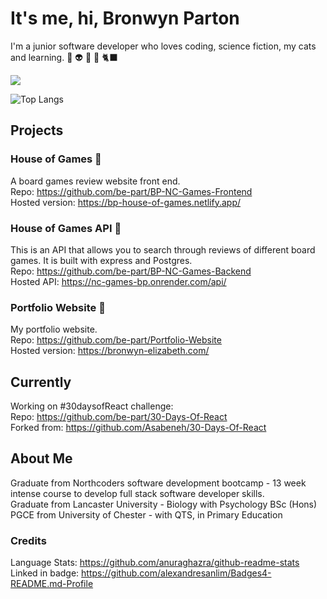 
# It's me, hi, Bronwyn Parton

I'm a junior software developer who loves coding, science fiction, my cats and learning. 🧬 👽 📖 🌱 🐈‍⬛ 

<a href="https://www.linkedin.com/in/bronwyn-parton/"> <img src="https://img.shields.io/badge/LinkedIn-0077B5?style=for-the-badge&logo=linkedin&logoColor=white" /> </a>

![Top Langs](https://github-readme-stats.vercel.app/api/top-langs/?username=be-part?theme=blue-green)


## Projects

### House of Games 🎲
A board games review website front end.  
Repo: https://github.com/be-part/BP-NC-Games-Frontend  
Hosted version: https://bp-house-of-games.netlify.app/  

### House of Games API 🧐
This is an API that allows you to search through reviews of different board games. It is built with express and Postgres.  
Repo: https://github.com/be-part/BP-NC-Games-Backend  
Hosted API: https://nc-games-bp.onrender.com/api/  

### Portfolio Website 🍃
My portfolio website.  
Repo: https://github.com/be-part/Portfolio-Website  
Hosted version: https://bronwyn-elizabeth.com/  


## Currently 
Working on #30daysofReact challenge:  
Repo: https://github.com/be-part/30-Days-Of-React  
Forked from: https://github.com/Asabeneh/30-Days-Of-React  


## About Me
Graduate from Northcoders software development bootcamp - 13 week intense course to develop full stack software developer skills.  
Graduate from Lancaster University - Biology with Psychology BSc (Hons)  
PGCE from University of Chester - with QTS, in Primary Education  

### Credits
Language Stats: https://github.com/anuraghazra/github-readme-stats  
Linked in badge: https://github.com/alexandresanlim/Badges4-README.md-Profile
